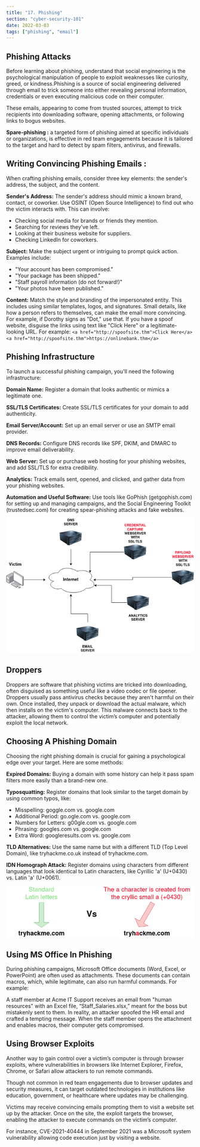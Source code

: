 ```yaml
---
title: "17. Phishing"
section: "cyber-security-101"
date: 2022-03-03
tags: ["phishing", "email"]
---
```


## Phishing Attacks
Before learning about phishing, understand that social engineering is the psychological manipulation of people to exploit weaknesses like curiosity, greed, or kindness.Phishing is a source of social engineering delivered through email to trick someone into either revealing personal information, credentials or even executing malicious code on their computer.

These emails, appearing to come from trusted sources, attempt to trick recipients into downloading software, opening attachments, or following links to bogus websites.

**Spare-phishing :** a targeted form of phishing aimed at specific individuals or organizations, is effective in red team engagements because it is tailored to the target and hard to detect by spam filters, antivirus, and firewalls.

## Writing Convincing Phishing Emails :

When crafting phishing emails, consider three key elements: the sender's address, the subject, and the content.

**Sender's Address:** The sender's address should mimic a known brand, contact, or coworker. Use OSINT (Open Source Intelligence) to find out who the victim interacts with. This can involve:

- Checking social media for brands or friends they mention.
- Searching for reviews they’ve left.
- Looking at their business website for suppliers.
- Checking LinkedIn for coworkers.

**Subject:** Make the subject urgent or intriguing to prompt quick action. Examples include:

- "Your account has been compromised."
- "Your package has been shipped."
- "Staff payroll information (do not forward!)"
- "Your photos have been published."

**Content:** Match the style and branding of the impersonated entity. This includes using similar templates, logos, and signatures. Small details, like how a person refers to themselves, can make the email more convincing. For example, if Dorothy signs as "Dot," use that. If you have a spoof website, disguise the links using text like "Click Here" or a legitimate-looking URL. For example:
`<a href="http://spoofsite.thm">Click Here</a> <a href="http://spoofsite.thm">https://onlinebank.thm</a>`

## Phishing Infrastructure 

To launch a successful phishing campaign, you'll need the following infrastructure:

**Domain Name:** Register a domain that looks authentic or mimics a legitimate one.

**SSL/TLS Certificates:** Create SSL/TLS certificates for your domain to add authenticity.

**Email Server/Account:** Set up an email server or use an SMTP email provider.

**DNS Records:** Configure DNS records like SPF, DKIM, and DMARC to improve email deliverability.

**Web Server:** Set up or purchase web hosting for your phishing websites, and add SSL/TLS for extra credibility.

**Analytics:** Track emails sent, opened, and clicked, and gather data from your phishing websites.

**Automation and Useful Software:** Use tools like GoPhish (getgophish.com) for setting up and managing campaigns, and the Social Engineering Toolkit (trustedsec.com) for creating spear-phishing attacks and fake websites.

![cs16_1](media/cs16_1.png)

## Droppers

Droppers are software that phishing victims are tricked into downloading, often disguised as something useful like a video codec or file opener. Droppers usually pass antivirus checks because they aren't harmful on their own. Once installed, they unpack or download the actual malware, which then installs on the victim's computer. This malware connects back to the attacker, allowing them to control the victim’s computer and potentially exploit the local network.

## Choosing A Phishing Domain

Choosing the right phishing domain is crucial for gaining a psychological edge over your target. Here are some methods:

**Expired Domains:** Buying a domain with some history can help it pass spam filters more easily than a brand-new one.

**Typosquatting:** Register domains that look similar to the target domain by using common typos, like:

- Misspelling: goggle.com vs. google.com
- Additional Period: go.ogle.com vs. google.com
- Numbers for Letters: g00gle.com vs. google.com
- Phrasing: googles.com vs. google.com
- Extra Word: googleresults.com vs. google.com

**TLD Alternatives:** Use the same name but with a different TLD (Top Level Domain), like tryhackme.co.uk instead of tryhackme.com.

**IDN Homograph Attack:** Register domains using characters from different languages that look identical to Latin characters, like Cyrillic 'a' (U+0430) vs. Latin 'a' (U+0061).

![cs16_2](media/cs16_2.png)

## Using MS Office In Phishing

During phishing campaigns, Microsoft Office documents (Word, Excel, or PowerPoint) are often used as attachments. These documents can contain macros, which, while legitimate, can also run harmful commands. For example:

A staff member at Acme IT Support receives an email from "human resources" with an Excel file, “Staff_Salaries.xlsx,” meant for the boss but mistakenly sent to them. In reality, an attacker spoofed the HR email and crafted a tempting message. When the staff member opens the attachment and enables macros, their computer gets compromised.

## Using Browser Exploits

Another way to gain control over a victim’s computer is through browser exploits, where vulnerabilities in browsers like Internet Explorer, Firefox, Chrome, or Safari allow attackers to run remote commands.

Though not common in red team engagements due to browser updates and security measures, it can target outdated technologies in institutions like education, government, or healthcare where updates may be challenging.

Victims may receive convincing emails prompting them to visit a website set up by the attacker. Once on the site, the exploit targets the browser, enabling the attacker to execute commands on the victim’s computer.

For instance, CVE-2021-40444 in September 2021 was a Microsoft system vulnerability allowing code execution just by visiting a website.